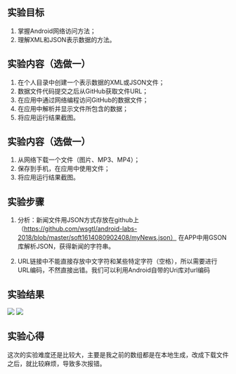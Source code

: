 ## 实验目标

1. 掌握Android网络访问方法；
2. 理解XML和JSON表示数据的方法。

## 实验内容（选做一）

1. 在个人目录中创建一个表示数据的XML或JSON文件；
2. 数据文件代码提交之后从GitHub获取文件URL；
3. 在应用中通过网络编程访问GitHub的数据文件；
4. 在应用中解析并显示文件所包含的数据；
5. 将应用运行结果截图。

## 实验内容（选做一）

1. 从网络下载一个文件（图片、MP3、MP4）；
2. 保存到手机，在应用中使用文件；
3. 将应用运行结果截图。


## 实验步骤

1. 分析：新闻文件用JSON方式存放在github上（https://github.com/wsgtl/android-labs-2018/blob/master/soft1614080902408/myNews.json）
  在APP中用GSON库解析JSON，获得新闻的字符串。

2. URL链接中不能直接存放中文字符和某些特定字符（空格），所以需要进行URL编码，不然直接出错。我们可以利用Android自带的Uri库对url编码

## 实验结果

![](https://github.com/wsgtl/android-labs-2018/blob/master/soft1614080902408/picture/实验六.1.png)
![](https://github.com/wsgtl/android-labs-2018/blob/master/soft1614080902408/picture/实验六.2.png)


## 实验心得

这次的实验难度还是比较大，主要是我之前的数组都是在本地生成，改成下载文件之后，就比较麻烦，导致多次报错。


